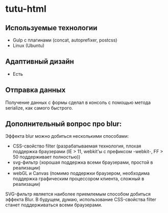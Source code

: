 # tutu-html

## Используемые технологии
- Gulp с плагинами (concat, autoprefixer, postcss)
- Linux (Ubuntu)

## Адаптивный дизайн
- Есть

## Отправка данных

Получение данных с формы сделал в консоль с помощью метода serialize, как самого быстрого.

## Дополнительный вопрос про blur:

Эффекта blur можно добиться несколькими способами:

- CSS-свойство filter (разрабатываемая технология, плохая поддержка браузерами (IE > 11, webkit'ы с префиксом -webkit-, FF > 50 поддерживает полностью))
- svg-фильтр (хорошая поддержка всеми браузерами, простой в реализации)
- webGL и Canvas (помимо поддержки браузером, необходима поддержка графическим процессором клиента, сложный в реализации)

SVG-фильтр является наиболее приемлемым способом добиться эффекта Blur. В будущем, думаю, использование CSS-свойства filter станет поддерживаться всеми браузерами.
